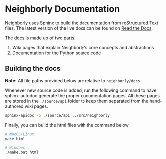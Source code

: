 # Neighborly Documentation

Neighborly uses Sphinx to build the documentation from reStructured Text files. The latest version of the live docs can be found on [Read the Docs](https:/neighborly.readthedocs.io/en/latest/index.html).

The docs is made up of two parts:

1. Wiki pages that explain Neighborly's core concepts and abstractions
2. Documentation for the Python source code

## Building the docs

**Note:** All file paths provided below are relative to `neighborly/docs`

Whenever new source code is added, run the following command to have sphinx-autodoc generate the proper documentation pages. All these pages are stored in the `./source/api` folder to keep them separated from the hand-authored wiki pages.

```bash
sphinx-apidoc -o ./source/api ../src/neighborly
```

Finally, you can build the html files with the command below

```bash
# macOS/Linux
make html

# Windows
./make.bat html
```
